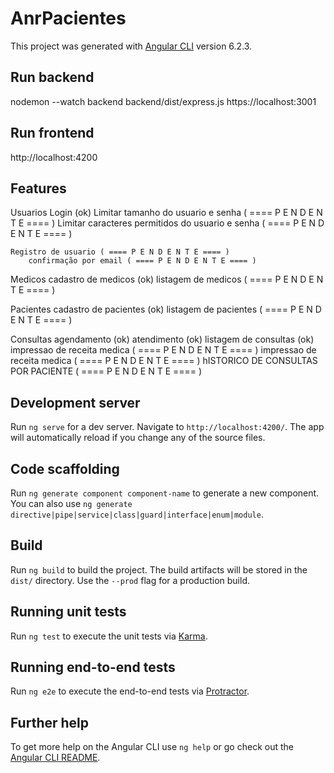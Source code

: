 # AnrPacientes

This project was generated with [Angular CLI](https://github.com/angular/angular-cli) version 6.2.3.


## Run backend

nodemon --watch backend backend/dist/express.js
https://localhost:3001


## Run frontend

http://localhost:4200



## Features

Usuarios
	Login (ok)
		Limitar tamanho do usuario e senha ( ==== P E N D E N T E ==== )
		Limitar caracteres permitidos do usuario e senha ( ==== P E N D E N T E ==== )

	Registro de usuario ( ==== P E N D E N T E ==== )
		confirmação por email ( ==== P E N D E N T E ==== )

Medicos
	cadastro de medicos (ok)
	listagem de medicos ( ==== P E N D E N T E ==== )

Pacientes
	cadastro de pacientes (ok)
	listagem de pacientes ( ==== P E N D E N T E ==== )

Consultas
	agendamento (ok)
	atendimento (ok)
	listagem de consultas (ok)
	impressao de receita medica ( ==== P E N D E N T E ==== )
	impressao de receita medica ( ==== P E N D E N T E ==== )
	hISTORICO DE CONSULTAS POR PACIENTE ( ==== P E N D E N T E ==== )


## Development server

Run `ng serve` for a dev server. Navigate to `http://localhost:4200/`. The app will automatically reload if you change any of the source files.

## Code scaffolding

Run `ng generate component component-name` to generate a new component. You can also use `ng generate directive|pipe|service|class|guard|interface|enum|module`.

## Build

Run `ng build` to build the project. The build artifacts will be stored in the `dist/` directory. Use the `--prod` flag for a production build.

## Running unit tests

Run `ng test` to execute the unit tests via [Karma](https://karma-runner.github.io).

## Running end-to-end tests

Run `ng e2e` to execute the end-to-end tests via [Protractor](http://www.protractortest.org/).

## Further help

To get more help on the Angular CLI use `ng help` or go check out the [Angular CLI README](https://github.com/angular/angular-cli/blob/master/README.md).
